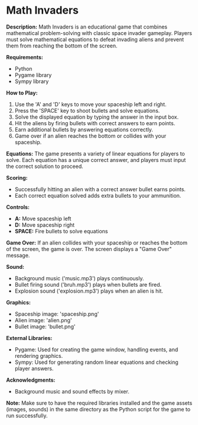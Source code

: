 # Math Invaders

**Description:**
Math Invaders is an educational game that combines mathematical problem-solving with classic space invader gameplay. Players must solve mathematical equations to defeat invading aliens and prevent them from reaching the bottom of the screen.

**Requirements:**
- Python
- Pygame library
- Sympy library

**How to Play:**
1. Use the 'A' and 'D' keys to move your spaceship left and right.
2. Press the 'SPACE' key to shoot bullets and solve equations.
3. Solve the displayed equation by typing the answer in the input box.
4. Hit the aliens by firing bullets with correct answers to earn points.
5. Earn additional bullets by answering equations correctly.
6. Game over if an alien reaches the bottom or collides with your spaceship.

**Equations:**
The game presents a variety of linear equations for players to solve. Each equation has a unique correct answer, and players must input the correct solution to proceed.

**Scoring:**
- Successfully hitting an alien with a correct answer bullet earns points.
- Each correct equation solved adds extra bullets to your ammunition.

**Controls:**
- **A:** Move spaceship left
- **D:** Move spaceship right
- **SPACE:** Fire bullets to solve equations

**Game Over:**
If an alien collides with your spaceship or reaches the bottom of the screen, the game is over. The screen displays a "Game Over" message.

**Sound:**
- Background music ('music.mp3') plays continuously.
- Bullet firing sound ('bruh.mp3') plays when bullets are fired.
- Explosion sound ('explosion.mp3') plays when an alien is hit.

**Graphics:**
- Spaceship image: 'spaceship.png'
- Alien image: 'alien.png'
- Bullet image: 'bullet.png'

**External Libraries:**
- Pygame: Used for creating the game window, handling events, and rendering graphics.
- Sympy: Used for generating random linear equations and checking player answers.

**Acknowledgments:**
- Background music and sound effects by mixer.

**Note:**
Make sure to have the required libraries installed and the game assets (images, sounds) in the same directory as the Python script for the game to run successfully.

